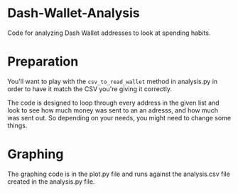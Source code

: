 # Dash-Wallet-Analysis
Code for analyzing Dash Wallet addresses to look at spending habits.

# Preparation
You'll want to play with the `csv_to_read_wallet` method in analysis.py in order to have it match the CSV you're giving it correctly.

The code is designed to loop through every address in the given list and look to see how much money was sent to an an adresss, and how much was sent out. So depending on your needs, you might need to change some things.

# Graphing
The graphing code is in the plot.py file and runs against the analysis.csv file created in the analysis.py file.
